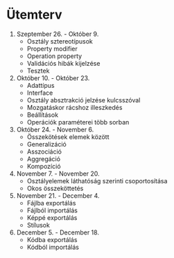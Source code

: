 # Ütemterv

1. Szeptember 26. - Október 9.
    - Osztály sztereotípusok
    - Property modifier
    - Operation property
    - Validációs hibák kijelzése
    - Tesztek
2. Október 10. - Október 23.
    - Adattípus
    - Interface
    - Osztály absztrakció jelzése kulcsszóval
    - Mozgatáskor rácshoz illeszkedés
    - Beállítások
    - Operációk paraméterei több sorban 
3. Október 24. - November 6.
    - Összekötések elemek között
    - Generalizáció
    - Asszociáció
    - Aggregáció
    - Kompozíció
4. November 7. - November 20.
    - Osztályelemek láthatóság szerinti csoportosítása
    - Okos összeköttetés
5. November 21. - December 4.
    - Fájlba exportálás
    - Fájlból importálás
    - Képpé exportálás
    - Stílusok
6. December 5. - December 18.
    - Kódba exportálás
    - Kódból importálás